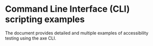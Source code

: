 # Command Line Interface (CLI) scripting examples
The document provides detailed and multiple examples of accessibility testing using the axe CLI.
